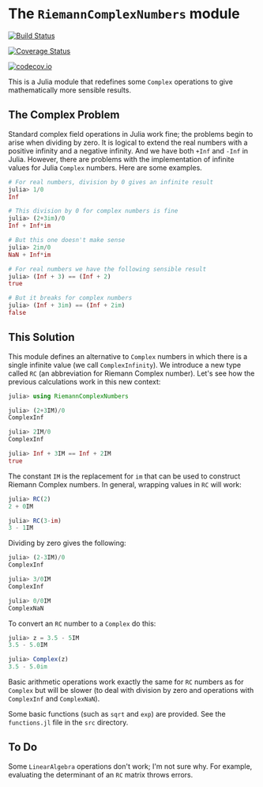 # The `RiemannComplexNumbers` module


[![Build Status](https://travis-ci.org/scheinerman/RiemannComplexNumbers.jl.svg?branch=master)](https://travis-ci.org/scheinerman/RiemannComplexNumbers.jl)

[![Coverage Status](https://coveralls.io/repos/scheinerman/RiemannComplexNumbers.jl/badge.svg?branch=master&service=github)](https://coveralls.io/github/scheinerman/RiemannComplexNumbers.jl?branch=master)

[![codecov.io](http://codecov.io/github/scheinerman/RiemannComplexNumbers.jl/coverage.svg?branch=master)](http://codecov.io/github/scheinerman/RiemannComplexNumbers.jl?branch=master)


This is a Julia module that redefines some `Complex` operations to
give mathematically more sensible results.

## The Complex Problem

Standard complex field operations in Julia work fine; the problems
begin to arise when dividing by zero. It is logical to extend the real
numbers with a positive infinity and a negative infinity. And we have
both `+Inf` and `-Inf` in Julia. However, there are problems with the
implementation of infinite values for Julia `Complex` numbers. Here
are some examples.

```julia
# For real numbers, division by 0 gives an infinite result
julia> 1/0
Inf

# This division by 0 for complex numbers is fine
julia> (2+3im)/0
Inf + Inf*im

# But this one doesn't make sense
julia> 2im/0
NaN + Inf*im

# For real numbers we have the following sensible result
julia> (Inf + 3) == (Inf + 2)
true

# But it breaks for complex numbers
julia> (Inf + 3im) == (Inf + 2im)
false
```

## This Solution

This module defines an alternative to `Complex` numbers in which there is a
single infinite value (we call `ComplexInfinity`). We introduce a new type
called `RC` (an abbreviation for Riemann Complex number). Let's see how the
previous calculations work in this new context:

```julia
julia> using RiemannComplexNumbers

julia> (2+3IM)/0
ComplexInf

julia> 2IM/0
ComplexInf

julia> Inf + 3IM == Inf + 2IM
true
```

The constant `IM` is the replacement for `im` that can be used to construct
Riemann Complex numbers. In general, wrapping values in `RC` will work:
```julia
julia> RC(2)
2 + 0IM

julia> RC(3-im)
3 - 1IM
```

Dividing by zero gives the following:
```julia
julia> (2-3IM)/0
ComplexInf

julia> 3/0IM
ComplexInf

julia> 0/0IM
ComplexNaN
```

To convert an `RC` number to a `Complex` do this:
```julia
julia> z = 3.5 - 5IM
3.5 - 5.0IM

julia> Complex(z)
3.5 - 5.0im
```

Basic arithmetic operations work exactly the same for `RC` numbers as for `Complex`
but will be slower (to deal with division by zero and operations with `ComplexInf`
and `ComplexNaN`).

Some basic functions (such as `sqrt` and `exp`) are provided. See the `functions.jl`
file in the `src` directory.

## To Do

Some `LinearAlgebra` operations don't work; I'm not sure why. For example,
evaluating the determinant of an `RC` matrix throws errors.
